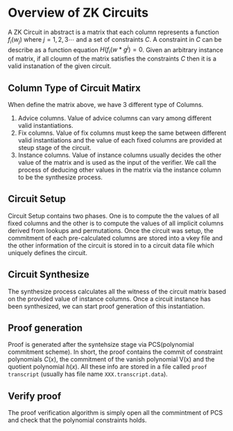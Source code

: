 # Overview of ZK Circuits
A ZK Circuit in abstract is a matrix that each column represents a function $f_i(w_j)$ where $j=1,2,3 \cdots$ and a set of constraints $C$. A constraint in $C$ can be describe as a function equation $H(f_i(w * g^j) = 0$. Given an arbitrary instance of matrix, if all cloumn of the matrix satisfies the constraints $C$ then it is a valid instanation of the given circuit.

## Column Type of Circuit Matirx
When define the matrix above, we have 3 different type of Columns.

1. Advice columns. Value of advice columns can vary among different valid instantiations.
2. Fix columns. Value of fix columns must keep the same between different valid instantiations and the value of each fixed columns are provided at steup stage of the circuit.
3. Instance columns. Value of instance columns usually decides the other value of the matrix and is used as the input of the verifier. We call the process of deducing other values in the matrix via the instance column to be the synthesize process. 

## Circuit Setup
Circuit Setup contains two phases. One is to compute the the values of all fixed columns and the other is to compute the values of all implicit columns derived from lookups and permutations. Once the circuit was setup, the commitment of each pre-calculated columns are stored into a vkey file and the other information of the circuit is stored in to a circuit data file which uniquely defines the circuit.

## Circuit Synthesize
The synthesize process calculates all the witness of the circuit matrix based on the provided value of instance columns. Once a circuit instance has been synthesized, we can start proof generation of this instantiation.

## Proof generation
Proof is generated after the syntehsize stage via PCS(polynomial commitment scheme). In short, the proof contains the commit of constraint polynomials $C(x)$, the commitment of the vanish polynomial V(x) and the quotient polynomial $h(x)$. All these info are stored in a file called `proof transcript` (usually has file name `XXX.transcript.data`).

## Verify proof
The proof verification algorithm is simply open all the commintment of PCS and check that the polynomial constraints holds.
